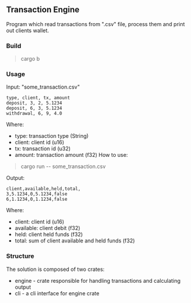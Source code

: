 ## Transaction Engine

Program which read transactions from ".csv" file, process them and print out clients wallet.

### Build
> cargo b

### Usage
Input:
"some_transaction.csv"
```
type, client, tx, amount
deposit, 3, 2, 5.1234
deposit, 6, 3, 5.1234
withdrawal, 6, 9, 4.0
```
Where:  
- type: transaction type (String)
- client: client id (u16)
- tx: transaction id (u32)
- amount: transaction amount (f32) 
How to use:
> cargo run -- some_transaction.csv


Output:
```
client,available,held,total,
3,5.1234,0,5.1234,false
6,1.1234,0,1.1234,false
```
Where:
- client: client id (u16)
- available: client debit (f32) 
- held: client held funds (f32) 
- total: sum of client available and held funds (f32) 

### Structure

The solution is composed of two crates:
- engine - crate responsible for handling transactions and calculating output
- cli - a cli interface for engine crate
